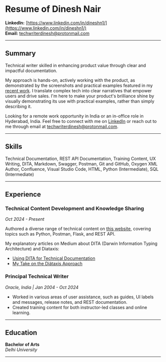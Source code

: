 # Resume of Dinesh Nair

**LinkedIn:** [https://www.linkedin.com/in/dineshn1/](https://www.linkedin.com/in/dineshn1/)  
**Email:** [techwriterdinesh@protonmail.com](mailto:techwriterdinesh@protonmail.com)

---

## Summary

Technical writer skilled in enhancing product value through clear and impactful documentation.

My approach is hands-on, actively working with the product, as demonstrated by the screenshots and practical examples featured in my [recent work](my_writings.md). I translate complex tech into clear narratives that empower users and drive sales. I'm here to make your product's brilliance shine by visually demonstrating its use with practical examples, rather than simply describing it.

Looking for a remote work opportunity in India or an in-office role in Hyderabad, India. Feel free to connect with me on [LinkedIn](https://www.linkedin.com/in/dineshn1/) or reach out to me through email at [techwriterdinesh@protonmail.com](mailto:techwriterdinesh@protonmail.com).

---

## Skills
Technical Documentation, REST API Documentation, Training Content, UX Writing, DITA, Markdown, Swagger, Postman, Git and GitHub, Oxygen XML Author, Confluence, Visual Studio Code, HTML, Python (Intermediate), SQL (Intermediate)

---

## Experience

### **Technical Content Development and Knowledge Sharing**
*Oct 2024 - Present*

Authored a diverse range of technical content on [this website](my_writings.md), covering topics such as Python, Postman, Flask, and REST API.

My explanatory articles on Medium about DITA (Darwin Information Typing Architecture) and Diataxis:

- [Using DITA for Technical Documentation](https://medium.com/@techdineshwrites/using-dita-for-technical-documentation-c5c846260a73)
- [My Take on the Diátaxis Approach](https://medium.com/@techdineshwrites/my-take-on-the-diataxis-approach-9400e65e2f5b)

### **Principal Technical Writer**  
*Oracle, India   | Jan 2004 - Oct 2024*

- Worked in various areas of user assistance, such as guides, UI labels and messages, release 
notes, and REST documentation.
- Created training content for both instructor-led classes and online learning.

---

## Education

**Bachelor of Arts**  
*Delhi University*

---
